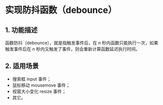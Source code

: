 # 实现防抖函数（debounce）

## 1. 功能描述

函数防抖（debounce），就是指触发事件后，在 n 秒内函数只能执行一次，如果触发事件后在 n 秒内又触发了事件，则会重新计算函数延迟执行时间。

## 2. 适用场景

* 搜索框 input 事件；
* 鼠标移动 mousemove 事件；
* 视窗大小变化 resize 事件；
* 其它。